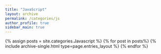 ```yaml
---
title: "JavaScript"  
layout: archive   
permalink: /categories/js   
author_profile: true   
sidebar_main: true  
---
```


{% assign posts = site.categories.Javascript %}
{% for post in posts%} {% include archive-single.html type=page.entries_layout %} {% endfor %}